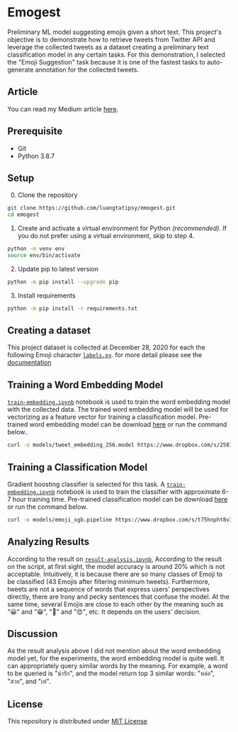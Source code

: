 # Emogest
Preliminary ML model suggesting emojis given a short text. This project's objective is to demonstrate how to retrieve tweets from Twitter API and leverage the collected tweets as a dataset creating a preliminary text classification model in any certain tasks. For this demonstration, I selected the "Emoji Suggestion" task because it is one of the fastest tasks to auto-generate annotation for the collected tweets. 

## Article
You can read my Medium article [here](https://luangtatipsy.medium.com/lets-suggest-an-emoji-to-your-short-text-58f186f7086e).

## Prerequisite
- Git
- Python 3.8.7
## Setup
0. Clone the repository
```sh
git clone https://github.com/luangtatipsy/emogest.git
cd emogest
```
1. Create and activate a virtual environment for Python _(recommended)_. If you do not prefer using a virtual environment, skip to step 4.
```sh
python -m venv env
source env/bin/activate
```
2. Update pip to latest version
```sh
python -m pip install --upgrade pip
```
3. Install requirements
```sh
python -m pip install -r requirements.txt
```

## Creating a dataset
This project dataset is collected at December 28, 2020 for each the following Emoji character [`labels.py`](https://github.com/luangtatipsy/emogest/blob/main/emogest/data/labels.py). for more detail please see the [documentation](https://github.com/luangtatipsy/emogest/blob/main/datasets/README.md)

## Training a Word Embedding Model
[`train-embedding.ipynb`](https://github.com/luangtatipsy/emogest/blob/main/train-embedding.ipynb) notebook is used to train the word embedding model with the collected data. The trained word embedding model will be used for vectorizing as a feature vector for training a classification model. Pre-trained word embedding model can be download [here](https://www.dropbox.com/s/25813myjjbe6mrm/tweet_embedding_256.model) or run the command below..
```sh
curl -o models/tweet_embedding_256.model https://www.dropbox.com/s/25813myjjbe6mrm/tweet_embedding_256.model
```

## Training a Classification Model
Gradient boosting classifier is selected for this task. A [`train-embedding.ipynb`](https://github.com/luangtatipsy/emogest/blob/main/train-embedding.ipynb) notebook is used to train the classifier with approximate 6-7 hour training time. Pre-trained classification model can be download [here](https://www.dropbox.com/s/t75hnpht8v3oljd/emoji_xgb.pipeline) or run the command below.
```sh
curl -o models/emoji_xgb.pipeline https://www.dropbox.com/s/t75hnpht8v3oljd/emoji_xgb.pipeline
```

## Analyzing Results 
According to the result on [`result-analysis.ipynb`](https://github.com/luangtatipsy/emogest/blob/main/result-analysis.ipynb), According to the result on the script, at first sight, the model accuracy is around 20% which is not acceptable. Intuitively, it is because there are so many classes of Emoji to be classified (43 Emojis after filtering minimum tweets). Furthermore, tweets are not a sequence of words that express users' perspectives directly, there are Irony and pecky sentences that confuse the model. At the same time, several Emojis are close to each other by the meaning such as "😀" and "😁", "🥰" and  "😍", etc. It depends on the users' decision.

## Discussion
As the result analysis above I did not mention about the word embedding model yet, for the experiments, the word embedding model is quite well. It can appropriately query similar words by the meaning. For example, a word to be queried is "น่ารัก", and the model return top 3 similar words: "หล่อ", "สวย", and "เท่".

## License
This repository is distributed under [MIT License](https://github.com/luangtatipsy/emogest/blob/master/LICENSE)
